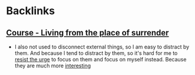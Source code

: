 
# Backlinks
## [Course - Living from the place of surrender](<Course - Living from the place of surrender.md>)
- I also not used to disconnect external things, so I am easy to distract by them. And because I tend to distract by them, so it's hard for me to [resist the urge](<resist the urge.md>) to focus on them and focus on myself instead. Because they are much more [interesting](<interesting.md>)

